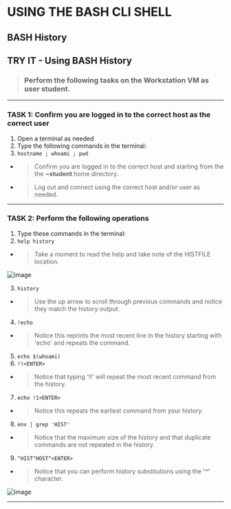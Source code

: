 # USING THE BASH CLI SHELL
## BASH History

## TRY IT - Using BASH History

> ### Perform the following tasks on the **Workstation VM** as user **student**.

******
### TASK 1: Confirm you are logged in to the correct host as the correct user
1. Open a terminal as needed
2. Type the following commands in the terminal:
3. `hostname ; whoami ; pwd `
- > Confirm you are logged in to the correct host and starting from the the **~student** home directory.
- > Log out and connect using the correct host and/or user as needed.
******
### TASK 2: Perform the following operations
1. Type these commands in the terminal: 
2. `help history `
- > Take a moment to read the help and take note of the HISTFILE location.	

![image](https://user-images.githubusercontent.com/36435980/144289557-802fc6d0-f714-4ac5-b721-92cd6fe7f537.png)

3. `history ` 
- > Use the up arrow to scroll through previous commands and notice they match the history output.

4. `!echo `
- > Notice this reprints the most recent line in the history starting with 'echo' and repeats the command.

5. `echo $(whoami) `
6. `!!<ENTER> `
- > Notice that typing '!!' will repeat the most recent command from the history.

7. `echo !1<ENTER> `
- > Notice this repeats the earliest command from your history.

8. `env | grep 'HIST' `
- > Notice that the maximum  size of the history and that duplicate commands are not repeated in the history.

9. `^HIST^HOST^<ENTER> `
- > Notice that you can perform history substitutions using the **'^'** character.

![image](https://user-images.githubusercontent.com/36435980/144289671-07f645b4-f9eb-45a0-9313-0bb4b2293892.png)

*****
